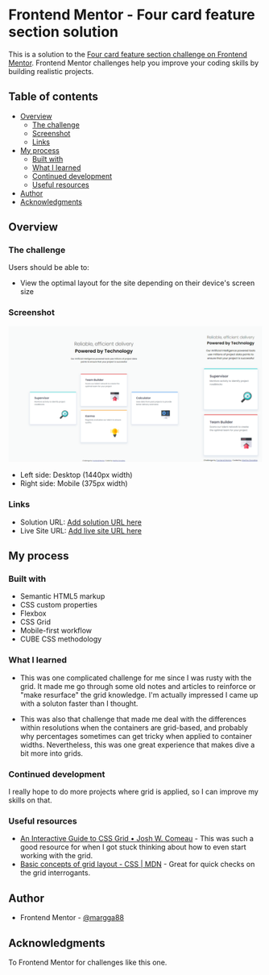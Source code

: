 # Frontend Mentor - Four card feature section solution

This is a solution to the [Four card feature section challenge on Frontend Mentor](https://www.frontendmentor.io/challenges/four-card-feature-section-weK1eFYK). Frontend Mentor challenges help you improve your coding skills by building realistic projects. 

## Table of contents

- [Overview](#overview)
  - [The challenge](#the-challenge)
  - [Screenshot](#screenshot)
  - [Links](#links)
- [My process](#my-process)
  - [Built with](#built-with)
  - [What I learned](#what-i-learned)
  - [Continued development](#continued-development)
  - [Useful resources](#useful-resources)
- [Author](#author)
- [Acknowledgments](#acknowledgments)

## Overview

### The challenge

Users should be able to:

- View the optimal layout for the site depending on their device's screen size

### Screenshot

![](./screenshot.png)

- Left side: Desktop (1440px width)
- Right side: Mobile (375px width)

### Links

- Solution URL: [Add solution URL here](https://your-solution-url.com)
- Live Site URL: [Add live site URL here](https://your-live-site-url.com)

## My process

### Built with

- Semantic HTML5 markup
- CSS custom properties
- Flexbox
- CSS Grid
- Mobile-first workflow
- CUBE CSS methodology

### What I learned

- This was one complicated challenge for me since I was rusty with the grid. It made me go through some old notes and articles to reinforce or "make resurface" the grid knowledge. I'm actually impressed I came up with a soluton faster than I thought.

- This was also that challenge that made me deal with the differences within resolutions when the containers are grid-based, and probably why percentages sometimes can get tricky when applied to container widths. Nevertheless, this was one great experience that makes dive a bit more into grids.


### Continued development

I really hope to do more projects where grid is applied, so I can improve my skills on that.

### Useful resources

- [An Interactive Guide to CSS Grid • Josh W. Comeau](https://www.joshwcomeau.com/css/interactive-guide-to-grid/) - This was such a good resource for when I got stuck thinking about how to even start working with the grid.
- [Basic concepts of grid layout - CSS | MDN](https://developer.mozilla.org/en-US/docs/Web/CSS/CSS_grid_layout/Basic_concepts_of_grid_layout) - Great for quick checks on the grid interrogants.


## Author

- Frontend Mentor - [@margga88](https://www.frontendmentor.io/profile/margga88)


## Acknowledgments

To Frontend Mentor for challenges like this one.